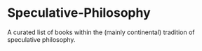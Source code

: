 # Speculative-Philosophy
A curated list of books within the (mainly continental) tradition of speculative philosophy.
